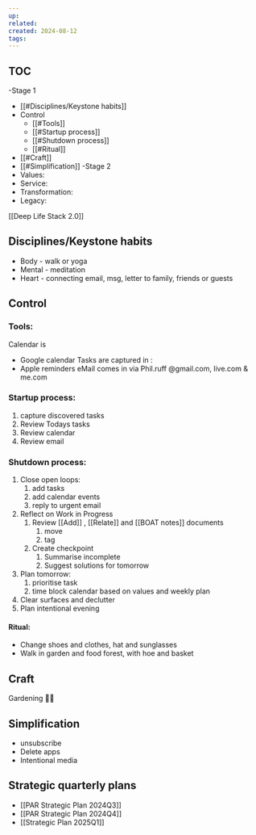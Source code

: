 ```yaml
---
up: 
related: 
created: 2024-08-12
tags: 
---
```


## TOC
 -Stage 1
 - [[#Disciplines/Keystone habits]]
 - Control
	 - [[#Tools]]
	 - [[#Startup process]]
	 - [[#Shutdown process]]
	 - [[#Ritual]]
 - [[#Craft]]
 - [[#Simplification]]
-Stage 2
- Values: 
 - Service:
 - Transformation:
 - Legacy: 
 

[[Deep Life Stack 2.0]]

## Disciplines/Keystone habits
 - Body - walk or yoga
 - Mental - meditation
 - Heart - connecting email, msg, letter to family, friends or guests

## Control
### Tools:
Calendar is 
 - Google calendar 
Tasks are captured in :
 - Apple reminders
eMail comes in via Phil.ruff @gmail.com, live.com & me.com

### Startup process:
1. capture discovered tasks
2. Review Todays tasks
3. Review calendar
5. Review email 
### Shutdown process:
1. Close open loops:
	1. add tasks
	2. add calendar events
	3. reply to urgent email
2. Reflect on Work in Progress 
	1. Review [[Add]] , [[Relate]] and [[BOAT notes]] documents 
		1. move
		2. tag
	2. Create checkpoint
		1. Summarise incomplete
		2. Suggest solutions for tomorrow 
3. Plan tomorrow: 
	1. prioritise task
	2. time block calendar based on values and weekly plan
4. Clear surfaces and declutter
5. Plan intentional evening

#### Ritual:
 - Change shoes and clothes, hat and sunglasses
 - Walk in garden and food forest, with hoe and basket


## Craft
Gardening 🧑‍🌾 

## Simplification 
- unsubscribe 
- Delete apps
- Intentional media

## Strategic quarterly plans
 - [[PAR Strategic Plan 2024Q3]]
 - [[PAR Strategic Plan 2024Q4]]
 - [[Strategic Plan 2025Q1]]